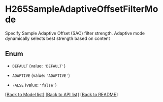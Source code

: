# H265SampleAdaptiveOffsetFilterMode

Specify Sample Adaptive Offset (SAO) filter strength. Adaptive mode dynamically selects best strength based on content

## Enum

* `DEFAULT` (value: `'DEFAULT'`)

* `ADAPTIVE` (value: `'ADAPTIVE'`)

* `FALSE` (value: `'false'`)

[[Back to Model list]](../README.md#documentation-for-models) [[Back to API list]](../README.md#documentation-for-api-endpoints) [[Back to README]](../README.md)


